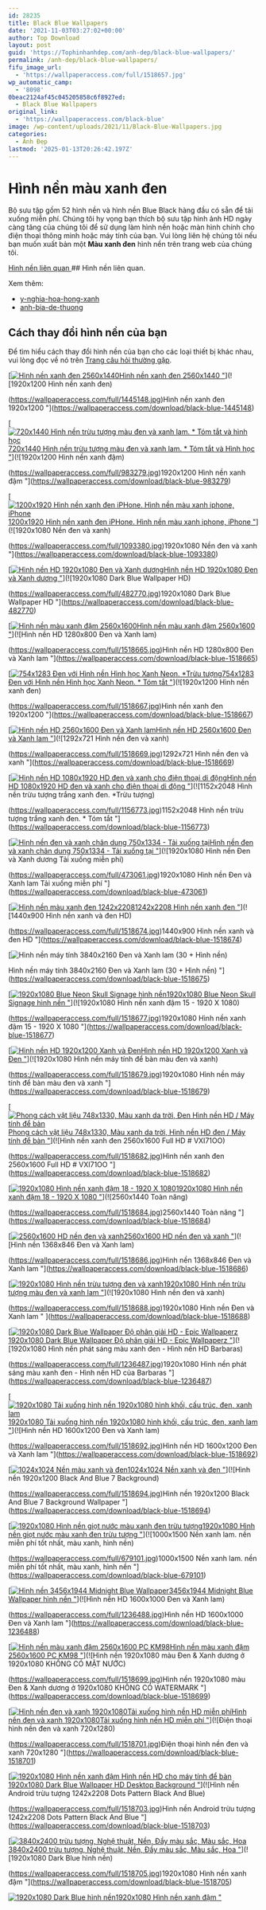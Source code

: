 ```yaml
---
id: 28235
title: Black Blue Wallpapers
date: '2021-11-03T03:27:02+00:00'
author: Top Download
layout: post
guid: 'https://Tophinhanhdep.com/anh-dep/black-blue-wallpapers/'
permalink: /anh-dep/black-blue-wallpapers/
fifu_image_url:
  - 'https://wallpaperaccess.com/full/1518657.jpg'
wp_automatic_camp:
  - '8098'
0beac2124af45c045205858c6f8927ed:
  - Black Blue Wallpapers
original_link:
  - 'https://wallpaperaccess.com/black-blue'
image: /wp-content/uploads/2021/11/Black-Blue-Wallpapers.jpg
categories:
  - Ảnh Đẹp
lastmod: '2025-01-13T20:26:42.197Z'
---
```

# Hình nền màu xanh đen

Bộ sưu tập gồm 52 hình nền và hình nền Blue Black hàng đầu có sẵn để tải xuống miễn phí. Chúng tôi hy vọng bạn thích bộ sưu tập hình ảnh HD ngày càng tăng của chúng tôi để sử dụng làm hình nền hoặc màn hình chính cho điện thoại thông minh hoặc máy tính của bạn. Vui lòng liên hệ chúng tôi nếu bạn muốn xuất bản một **Màu xanh đen** hình nền trên trang web của chúng tôi.

[Hình nền liên quan ](#related) ## Hình nền liên quan.

   
 Xem thêm:

   
- [y-nghia-hoa-hong-xanh](https://tophinhanhdep.com/hoa-hong/y-nghia-hoa-hong-xanh/)
- [anh-bia-de-thuong](https://tophinhanhdep.com/anh-bia/anh-bia-de-thuong/)

## Cách thay đổi hình nền của bạn

Để tìm hiểu cách thay đổi hình nền của bạn cho các loại thiết bị khác nhau, vui lòng đọc về nó trên [Trang câu hỏi thường gặp](https://tophinhanhdep.com/faq/).

  
[[![Hình nền xanh đen 2560x1440](https://wallpaperaccess.com/full/1518657.jpg)Hình nền xanh đen 2560x1440 "](https://wallpaperaccess.com/download/black-blue-1518657)](![1920x1200 Hình nền xanh đen)

(https://wallpaperaccess.com/full/1445148.jpg)Hình nền xanh đen 1920x1200 "](https://wallpaperaccess.com/download/black-blue-1445148)

[[![720x1440 Hình nền trừu tượng màu đen và xanh lam.  * Tóm tắt và hình học](https://wallpaperaccess.com/full/482941.jpg)720x1440 Hình nền trừu tượng màu đen và xanh lam. \* Tóm tắt và Hình học "](https://wallpaperaccess.com/download/black-blue-482941)](![1920x1200 Hình nền xanh đậm)

(https://wallpaperaccess.com/full/983279.jpg)1920x1200 Hình nền xanh đậm "](https://wallpaperaccess.com/download/black-blue-983279)

[[![1200x1920 Hình nền xanh đen iPHone.  Hình nền màu xanh iphone, iPhone](https://wallpaperaccess.com/full/1236409.jpg)1200x1920 Hình nền xanh đen iPHone. Hình nền màu xanh iphone, iPhone "](https://wallpaperaccess.com/download/black-blue-1236409)](![1920x1080 Nền đen và xanh)

(https://wallpaperaccess.com/full/1093380.jpg)1920x1080 Nền đen và xanh "](https://wallpaperaccess.com/download/black-blue-1093380)

[[![Hình nền HD 1920x1080 Đen và Xanh dương](https://wallpaperaccess.com/full/473032.jpg)Hình nền HD 1920x1080 Đen và Xanh dương "](https://wallpaperaccess.com/download/black-blue-473032)](![1920x1080 Dark Blue Wallpaper HD)

(https://wallpaperaccess.com/full/482770.jpg)1920x1080 Dark Blue Wallpaper HD "](https://wallpaperaccess.com/download/black-blue-482770)

[[![Hình nền màu xanh đậm 2560x1600](https://wallpaperaccess.com/full/1491564.jpg)Hình nền màu xanh đậm 2560x1600 "](https://wallpaperaccess.com/download/black-blue-1491564)](![Hình nền HD 1280x800 Đen và Xanh lam)

(https://wallpaperaccess.com/full/1518665.jpg)Hình nền HD 1280x800 Đen và Xanh lam "](https://wallpaperaccess.com/download/black-blue-1518665)

[[![754x1283 Đen với Hình nền Hình học Xanh Neon.  *Trừu tượng](https://wallpaperaccess.com/full/1186039.jpg)754x1283 Đen với Hình nền Hình học Xanh Neon. \* Tóm tắt "](https://wallpaperaccess.com/download/black-blue-1186039)](![1920x1200 Hình nền xanh đen)

(https://wallpaperaccess.com/full/1518667.jpg)Hình nền xanh đen 1920x1200 "](https://wallpaperaccess.com/download/black-blue-1518667)

[[![Hình nền HD 2560x1600 Đen và Xanh lam](https://wallpaperaccess.com/full/1378002.jpg)Hình nền HD 2560x1600 Đen và Xanh lam "](https://wallpaperaccess.com/download/black-blue-1378002)](![1292x721 Hình nền đen và xanh)

(https://wallpaperaccess.com/full/1518669.jpg)1292x721 Hình nền đen và xanh "](https://wallpaperaccess.com/download/black-blue-1518669)

[[![Hình nền HD 1080x1920 HD đen và xanh cho điện thoại di động](https://wallpaperaccess.com/full/1518670.jpg)Hình nền HD 1080x1920 HD đen và xanh cho điện thoại di động "](https://wallpaperaccess.com/download/black-blue-1518670)](![1152x2048 Hình nền trừu tượng trắng xanh đen.  *Trừu tượng)

(https://wallpaperaccess.com/full/1156773.jpg)1152x2048 Hình nền trừu tượng trắng xanh đen. \* Tóm tắt "](https://wallpaperaccess.com/download/black-blue-1156773)

[[![Hình nền đen và xanh chân dung 750x1334 - Tải xuống tại](https://wallpaperaccess.com/full/1518671.jpg)Hình nền đen và xanh chân dung 750x1334 - Tải xuống tại "](https://wallpaperaccess.com/download/black-blue-1518671)](![1920x1080 Hình nền Đen và Xanh dương Tải xuống miễn phí)

(https://wallpaperaccess.com/full/473061.jpg)1920x1080 Hình nền Đen và Xanh lam Tải xuống miễn phí "](https://wallpaperaccess.com/download/black-blue-473061)

[[![Hình nền màu xanh đen 1242x2208](https://wallpaperaccess.com/full/1236412.jpg)1242x2208 Hình nền xanh đen "](https://wallpaperaccess.com/download/black-blue-1236412)](![1440x900 Hình nền xanh và đen HD)

(https://wallpaperaccess.com/full/1518674.jpg)1440x900 Hình nền xanh và đen HD "](https://wallpaperaccess.com/download/black-blue-1518674)

[![Hình nền máy tính 3840x2160 Đen và Xanh lam (30 + Hình nền)](https://wallpaperaccess.com/full/1518675.jpg)

Hình nền máy tính 3840x2160 Đen và Xanh lam (30 + Hình nền) "](https://wallpaperaccess.com/download/black-blue-1518675)

[[![1920x1080 Blue Neon Skull Signage hình nền](https://wallpaperaccess.com/full/1186063.jpg)1920x1080 Blue Neon Skull Signage hình nền "](https://wallpaperaccess.com/download/black-blue-1186063)](![1920x1080 Hình nền xanh đậm 15 - 1920 X 1080)

(https://wallpaperaccess.com/full/1518677.jpg)1920x1080 Hình nền xanh đậm 15 - 1920 X 1080 "](https://wallpaperaccess.com/download/black-blue-1518677)

[[![Hình nền HD 1920x1200 Xanh và Đen](https://wallpaperaccess.com/full/1518678.jpg)Hình nền HD 1920x1200 Xanh và Đen "](https://wallpaperaccess.com/download/black-blue-1518678)](![1920x1080 Hình nền máy tính để bàn màu đen và xanh)

(https://wallpaperaccess.com/full/1518679.jpg)1920x1080 Hình nền máy tính để bàn màu đen và xanh "](https://wallpaperaccess.com/download/black-blue-1518679)

[[![Phong cách vật liệu 748x1330, Màu xanh da trời, Đen Hình nền HD / Máy tính để bàn](https://wallpaperaccess.com/full/1378228.jpg)Phong cách vật liệu 748x1330, Màu xanh da trời, Hình nền HD đen / Máy tính để bàn "](https://wallpaperaccess.com/download/black-blue-1378228)](![Hình nền xanh đen 2560x1600 Full HD # VXI71OO)

(https://wallpaperaccess.com/full/1518682.jpg)Hình nền xanh đen 2560x1600 Full HD # VXI71OO "](https://wallpaperaccess.com/download/black-blue-1518682)

[[![1920x1080 Hình nền xanh đậm 18 - 1920 X 1080](https://wallpaperaccess.com/full/1518683.jpg)1920x1080 Hình nền xanh đậm 18 - 1920 X 1080 "](https://wallpaperaccess.com/download/black-blue-1518683)](![2560x1440 Toàn năng)

(https://wallpaperaccess.com/full/1518684.jpg)2560x1440 Toàn năng "](https://wallpaperaccess.com/download/black-blue-1518684)

[[![2560x1600 HD nền đen và xanh](https://wallpaperaccess.com/full/1378069.jpg)2560x1600 HD nền đen và xanh "](https://wallpaperaccess.com/download/black-blue-1378069)](![Hình nền 1368x846 Đen và Xanh lam)

(https://wallpaperaccess.com/full/1518686.jpg)Hình nền 1368x846 Đen và Xanh lam "](https://wallpaperaccess.com/download/black-blue-1518686)

[[![1920x1080 Hình nền trừu tượng đen và xanh](https://wallpaperaccess.com/full/1518687.jpg)1920x1080 Hình nền trừu tượng màu đen và xanh lam "](https://wallpaperaccess.com/download/black-blue-1518687)](![1920x1080 Hình nền đen và xanh)

(https://wallpaperaccess.com/full/1518688.jpg)1920x1080 Hình nền Đen và Xanh lam " ](https://wallpaperaccess.com/download/black-blue-1518688)

[[![1920x1080 Dark Blue Wallpaper Độ phân giải HD - Epic Wallpaperz](https://wallpaperaccess.com/full/1429884.jpg)1920x1080 Dark Blue Wallpaper Độ phân giải HD - Epic Wallpaperz "](https://wallpaperaccess.com/download/black-blue-1429884)](![1920x1080 Hình nền phát sáng màu xanh đen - Hình nền HD Barbaras)

(https://wallpaperaccess.com/full/1236487.jpg)1920x1080 Hình nền phát sáng màu xanh đen - Hình nền HD của Barbaras "](https://wallpaperaccess.com/download/black-blue-1236487)

[[![1920x1080 Tải xuống hình nền 1920x1080 hình khối, cấu trúc, đen, xanh lam](https://wallpaperaccess.com/full/1518691.jpg)1920x1080 Tải xuống hình nền 1920x1080 hình khối, cấu trúc, đen, xanh lam "](https://wallpaperaccess.com/download/black-blue-1518691)](![Hình nền HD 1600x1200 Đen và Xanh lam)

(https://wallpaperaccess.com/full/1518692.jpg)Hình nền HD 1600x1200 Đen và Xanh lam "](https://wallpaperaccess.com/download/black-blue-1518692)

[[![1024x1024 Nền màu xanh và đen](https://wallpaperaccess.com/full/1518693.png)1024x1024 Nền xanh và đen "](https://wallpaperaccess.com/download/black-blue-1518693)](![Hình nền 1920x1200 Black And Blue 7 Background)

(https://wallpaperaccess.com/full/1518694.jpg)Hình nền 1920x1200 Black And Blue 7 Background Wallpaper "](https://wallpaperaccess.com/download/black-blue-1518694)

[[![1920x1080 Hình nền giọt nước màu xanh đen trừu tượng](https://wallpaperaccess.com/full/1518695.jpg)1920x1080 Hình nền giọt nước màu xanh đen trừu tượng "](https://wallpaperaccess.com/download/black-blue-1518695)](![1000x1500 Nền xanh lam.  nền miễn phí tốt nhất, màu xanh, hình nền)

(https://wallpaperaccess.com/full/679101.jpg)1000x1500 Nền xanh lam. nền miễn phí tốt nhất, màu xanh, hình nền "](https://wallpaperaccess.com/download/black-blue-679101)

[[![Hình nền 3456x1944 Midnight Blue Wallpaper](https://wallpaperaccess.com/full/1518696.jpg)3456x1944 Midnight Blue Wallpaper hình nền "](https://wallpaperaccess.com/download/black-blue-1518696)](![Hình nền HD 1600x1000 Đen và Xanh lam)

(https://wallpaperaccess.com/full/1236488.jpg)Hình nền HD 1600x1000 Đen và Xanh lam "](https://wallpaperaccess.com/download/black-blue-1236488)

[[![Hình nền màu xanh đậm 2560x1600 PC KM98](https://wallpaperaccess.com/full/1518698.jpg)Hình nền màu xanh đậm 2560x1600 PC KM98 "](https://wallpaperaccess.com/download/black-blue-1518698)](![Hình nền 1920x1080 màu Đen & Xanh dương ở 1920x1080 KHÔNG CÓ MẶT NƯỚC)

(https://wallpaperaccess.com/full/1518699.jpg)Hình nền 1920x1080 màu Đen &amp; Xanh dương ở 1920x1080 KHÔNG CÓ WATERMARK "](https://wallpaperaccess.com/download/black-blue-1518699)

[[![Hình nền đen và xanh 1920x1080Tải xuống hình nền HD miễn phí](https://wallpaperaccess.com/full/1518700.jpg)Hình nền đen và xanh 1920x1080Tải xuống hình nền HD miễn phí "](https://wallpaperaccess.com/download/black-blue-1518700)](![Điện thoại hình nền đen và xanh 720x1280)

(https://wallpaperaccess.com/full/1518701.jpg)Điện thoại hình nền đen và xanh 720x1280 "](https://wallpaperaccess.com/download/black-blue-1518701)

[[![1920x1080 Hình nền xanh đậm Hình nền HD cho máy tính để bàn](https://wallpaperaccess.com/full/1518702.jpg)1920x1080 Dark Blue Wallpaper HD Desktop Background "](https://wallpaperaccess.com/download/black-blue-1518702)](![Hình nền Android trừu tượng 1242x2208 Dots Pattern Black And Blue)

(https://wallpaperaccess.com/full/1518703.jpg)Hình nền Android trừu tượng 1242x2208 Dots Pattern Black And Blue "](https://wallpaperaccess.com/download/black-blue-1518703)

[[![3840x2400 trừu tượng, Nghệ thuật, Nền, Đầy màu sắc, Màu sắc, Hoa](https://wallpaperaccess.com/full/1518704.jpg)3840x2400 trừu tượng, Nghệ thuật, Nền, Đầy màu sắc, Màu sắc, Hoa "](https://wallpaperaccess.com/download/black-blue-1518704)](![1920x1080 Dark Blue hình nền)

(https://wallpaperaccess.com/full/1518705.jpg)1920x1080 Hình nền xanh đậm "](https://wallpaperaccess.com/download/black-blue-1518705)

[![1920x1080 Dark Blue hình nền](https://wallpaperaccess.com/full/1518706.png)1920x1080 Hình nền xanh đậm "](https://wallpaperaccess.com/download/black-blue-1518706)
